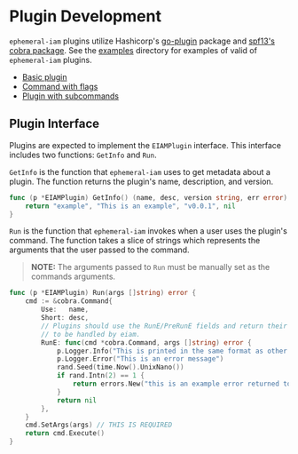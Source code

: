 # Plugin Development
`ephemeral-iam` plugins utilize Hashicorp's [go-plugin](https://github.com/hashicorp/go-plugin)
package and [spf13's cobra package](https://github.com/spf13/cobra). See the [examples](examples)
directory for examples of valid of `ephemeral-iam` plugins.

 - [Basic plugin](examples/basic_plugin)
 - [Command with flags](examples/command_flags)
 - [Plugin with subcommands](examples/subcommands)

## Plugin Interface
Plugins are expected to implement the `EIAMPlugin` interface.  This interface
includes two functions: `GetInfo` and `Run`.

`GetInfo` is the function that `ephemeral-iam` uses to get metadata about a plugin.
The function returns the plugin's name, description, and version.

```go
func (p *EIAMPlugin) GetInfo() (name, desc, version string, err error) {
    return "example", "This is an example", "v0.0.1", nil
} 
```

`Run` is the function that `ephemeral-iam` invokes when a user uses the plugin's
command.  The function takes a slice of strings which represents the arguments
that the user passed to the command.

> **NOTE:** The arguments passed to `Run` must be manually set as the commands
> arguments.

```go
func (p *EIAMPlugin) Run(args []string) error {
	cmd := &cobra.Command{
		Use:   name,
		Short: desc,
		// Plugins should use the RunE/PreRunE fields and return their errors
		// to be handled by eiam.
		RunE: func(cmd *cobra.Command, args []string) error {
			p.Logger.Info("This is printed in the same format as other `eiam` INFO logs")
			p.Logger.Error("This is an error message")
			rand.Seed(time.Now().UnixNano())
			if rand.Intn(2) == 1 {
				return errors.New("this is an example error returned to eiam")
			}
			return nil
		},
	}
    cmd.SetArgs(args) // THIS IS REQUIRED
    return cmd.Execute()
}
```